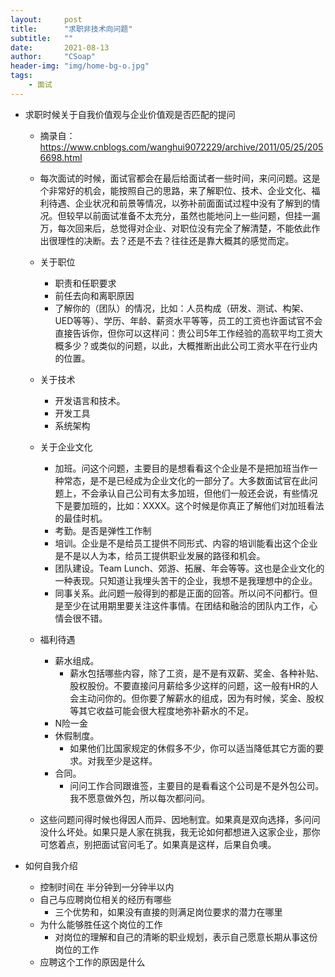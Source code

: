 ```yaml
---
layout:     post
title:      "求职非技术向问题"
subtitle:   ""
date:       2021-08-13
author:     "CSoap"
header-img: "img/home-bg-o.jpg"
tags:
    - 面试
---
```


- 求职时候关于自我价值观与企业价值观是否匹配的提问

    - 摘录自：https://www.cnblogs.com/wanghui9072229/archive/2011/05/25/2056698.html

    - 每次面试的时候，面试官都会在最后给面试者一些时间，来问问题。这是个非常好的机会，能按照自己的思路，来了解职位、技术、企业文化、福利待遇、企业状况和前景等情况，以弥补前面面试过程中没有了解到的情况。但较早以前面试准备不太充分，虽然也能地问上一些问题，但挂一漏万，每次回来后，总觉得对企业、对职位没有完全了解清楚，不能依此作出很理性的决断。去？还是不去？往往还是靠大概其的感觉而定。

    - 关于职位
        - 职责和任职要求
        - 前任去向和离职原因
        - 了解你的（团队）的情况，比如：人员构成（研发、测试、构架、UED等等）、学历、年龄、薪资水平等等，员工的工资也许面试官不会直接告诉你，但你可以这样问：贵公司5年工作经验的高软平均工资大概多少？或类似的问题，以此，大概推断出此公司工资水平在行业内的位置。

    - 关于技术
        - 开发语言和技术。
        - 开发工具
        - 系统架构
    - 关于企业文化
        - 加班。问这个问题，主要目的是想看看这个企业是不是把加班当作一种常态，是不是已经成为企业文化的一部分了。大多数面试官在此问题上，不会承认自己公司有太多加班，但他们一般还会说，有些情况下是要加班的，比如：XXXX。这个时候是你真正了解他们对加班看法的最佳时机。
        - 考勤。是否是弹性工作制
        - 培训。企业是不是给员工提供不同形式、内容的培训能看出这个企业是不是以人为本，给员工提供职业发展的路径和机会。
        - 团队建设。Team Lunch、郊游、拓展、年会等等。这也是企业文化的一种表现。只知道让我埋头苦干的企业，我想不是我理想中的企业。
        - 同事关系。此问题一般得到的都是正面的回答。所以问不问都行。但是至少在试用期里要关注这件事情。在团结和融洽的团队内工作，心情会很不错。
    - 福利待遇
        -  薪水组成。
            - 薪水包括哪些内容，除了工资，是不是有双薪、奖金、各种补贴、股权股份。不要直接问月薪给多少这样的问题，这一般有HR的人会主动问你的。但你要了解薪水的组成，因为有时候，奖金、股权等其它收益可能会很大程度地弥补薪水的不足。
        - N险一金
        - 休假制度。
            - 如果他们比国家规定的休假多不少，你可以适当降低其它方面的要求。对我至少是这样。
        - 合同。
            - 问问工作合同跟谁签，主要目的是看看这个公司是不是外包公司。我不愿意做外包，所以每次都问问。
    - 这些问题问得时候也得因人而异、因地制宜。如果真是双向选择，多问问没什么坏处。如果只是人家在挑我，我无论如何都想进入这家企业，那你可悠着点，别把面试官问毛了。如果真是这样，后果自负噢。

- 如何自我介绍
    - 控制时间在 半分钟到一分钟半以内
    - 自己与应聘岗位相关的经历有哪些
        - 三个优势和，如果没有直接的则满足岗位要求的潜力在哪里
    - 为什么能够胜任这个岗位的工作
        - 对岗位的理解和自己的清晰的职业规划，表示自己愿意长期从事这份岗位的工作
    - 应聘这个工作的原因是什么